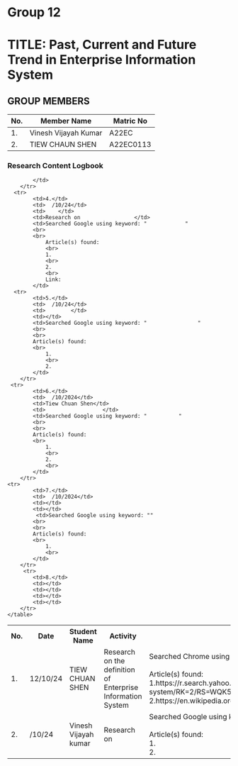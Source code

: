# Group 12 

# TITLE: Past, Current and Future Trend in Enterprise Information System
## GROUP MEMBERS
|No. | Member Name | Matric No|
|--|--|--|
|1. | Vinesh Vijayah Kumar   |A22EC   |
|2. | TIEW CHAUN SHEN | A22EC0113|

<div class="logbook-section">
    <h3>Research Content Logbook</h3>
    <table>
        <tr>
            <th>No.</th>
            <th>Date</th>
            <th>Student Name</th>
            <th>Activity</th>
            <th>Details</th>
        </tr>
        <tr>
            <td>1.</td>
            <td>12/10/24</td>
            <td>TIEW CHUAN SHEN </td>
            <td>Research on the definition of Enterprise Information System</td>
            <td>Searched Chrome using keyword: 
            "Enterprise Information System"
            <br>
            <br>
            Article(s) found:
            <br>
1.https://r.search.yahoo.com/_ylt=AwrKHEhehgxnKAIAvN7jPwx.;_ylu=Y29sbwNzZzMEcG9zAzEEdnRpZAMEc2VjA3Ny/RV=2/RE=1730083679/RO=10/RU=https%3a%2f%2fwww.britannica.com%2ftopic%2finformation-system/RK=2/RS=WQK5dxZ4M.klW9qonaArIlWGbyE-
                <br>
            2.https://en.wikipedia.org/wiki/Enterprise_information_system
                <br>
            </td>
        </tr>
       <tr>
            <td>2.</td>
            <td>  /10/24</td>
            <td>Vinesh Vijayah kumar</td>
            <td>Research on </td>
            <td>Searched Google using keyword: 
            "                          "
            <br>
            <br>
            Article(s) found:
            <br>
            1.  
            <br>
            2. 
            <br>
            </td>
        </tr>
      <tr>
  
            </td>
        </tr>
      <tr>
            <td>4.</td>
            <td>  /10/24</td>
            <td>    </td>
            <td>Research on                 </td>
            <td>Searched Google using keyword: "            "
            <br>
            <br>
                Article(s) found:
                <br>
                1. 
                <br>
                2. 
                <br> 
                Link: 
            </td>
      <tr>
            <td>5.</td>
            <td>  /10/24</td>
            <td>        </td>
            <td></td>
            <td>Searched Google using keyword: "                "
            <br>
            <br>
            Article(s) found:
            <br>
                1. 
                <br>
                2. 
            </td>
        </tr>
     <tr>
            <td>6.</td>
            <td>  /10/2024</td>
            <td>Tiew Chuan Shen</td>
            <td>                  </td>
            <td>Searched Google using keyword: "          "
            <br>
            <br>
            Article(s) found:
            <br>
                1. 
                <br>
                2.
                <br>
            </td>
        </tr>
    <tr>
            <td>7.</td>
            <td>  /10/2024</td>
            <td></td>
            <td></td>
             <td>Searched Google using keyword: ""
            <br>
            <br>
            Article(s) found:
            <br>
                1. 
                <br>
            </td>
        </tr>
         <tr>
            <td>8.</td>
            <td></td>
            <td></td>
            <td></td>
            <td></td>
        </tr>
    </table>
</div>


